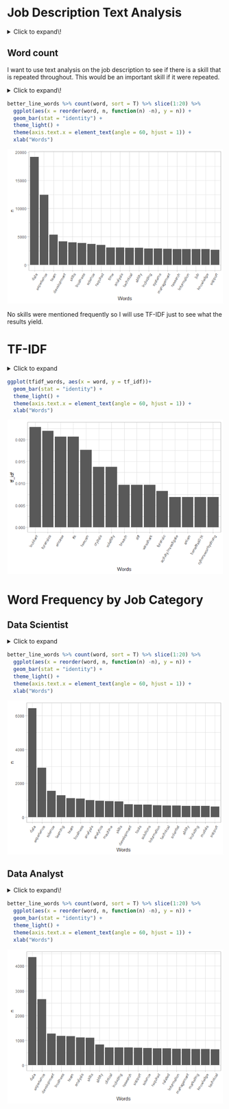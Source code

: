 Job Description Text Analysis
================

<details>

<summary>Click to expand\!</summary> \# Libraries

``` r
loadPkg = function(toLoad){
  for(lib in toLoad){
    if(! lib %in% installed.packages()[,1])
    { install.packages(lib, repos='http://cran.rstudio.com/') }
    suppressMessages( library(lib, character.only=TRUE) ) }
}
packs=c('tidyverse', 'tidytext', 'textdata')
loadPkg(packs)
```

    ## Warning: package 'tidytext' was built under R version 4.0.3

    ## Warning: package 'textdata' was built under R version 4.0.3

``` r
library(readr)
ds_jobs_bucket <- read_csv("ds_jobs_bucket.csv")
```

    ## Warning: Missing column names filled in: 'X1' [1]

    ## Parsed with column specification:
    ## cols(
    ##   X1 = col_double(),
    ##   Job_title = col_character(),
    ##   Company = col_character(),
    ##   State = col_character(),
    ##   City = col_character(),
    ##   Min_Salary = col_double(),
    ##   Max_Salary = col_double(),
    ##   Job_Desc = col_character(),
    ##   Industry = col_character(),
    ##   Rating = col_double(),
    ##   Date_Posted = col_date(format = ""),
    ##   Valid_until = col_date(format = ""),
    ##   Job_Type = col_character(),
    ##   Region = col_character(),
    ##   job_category = col_character()
    ## )

</details>

## Word count

I want to use text analysis on the job description to see if there is a
skill that is repeated throughout. This would be an important skill if
it were repeated.

<details>

<summary>Click to expand\!</summary> 1. Tokenize your corpus and
generate a word
count.

``` r
job_words <- ds_jobs_bucket %>% select(job_category,Job_Desc) %>% unnest_tokens(word, Job_Desc)
head(job_words)
```

    ## # A tibble: 6 x 2
    ##   job_category word   
    ##   <chr>        <chr>  
    ## 1 Data Analyst who    
    ## 2 Data Analyst we're  
    ## 3 Data Analyst looking
    ## 4 Data Analyst for    
    ## 5 Data Analyst the    
    ## 6 Data Analyst chief

``` r
job_words %>% count(word, sort = T) %>% slice(1:15) %>% 
  ggplot(aes(x = reorder(word, n, function(n) -n), y = n)) + 
  geom_bar(stat = "identity") + 
  theme_light() +
  theme(axis.text.x = element_text(angle = 60, hjust = 1)) + 
  xlab("Words")
```

![](text_analysis_files/figure-gfm/unnamed-chunk-2-1.png)<!-- -->

2.  Using the `TidyText` package, remove stop words and generate a new
    word count.

<!-- end list -->

``` r
better_line_words <- job_words %>% anti_join(stop_words)
```

    ## Joining, by = "word"

3.  Create a visualization of the word count distribution and interpret
    your results.

<!-- end list -->

``` r
better_line_words %>% count(word, sort = T) %>% slice(1:15) %>% 
  ggplot(aes(x = reorder(word, n, function(n) -n), y = n)) + 
  geom_bar(stat = "identity") + 
  theme_light() +
  theme(axis.text.x = element_text(angle = 60, hjust = 1)) + 
  xlab("Words")
```

![](text_analysis_files/figure-gfm/unnamed-chunk-4-1.png)<!-- -->

``` r
personal_stop_words <- stop_words %>% select(-lexicon) %>% 
  bind_rows(data.frame(word = c("â")))

better_line_words <- job_words %>% anti_join(personal_stop_words)
```

    ## Joining, by = "word"

</details>

``` r
better_line_words %>% count(word, sort = T) %>% slice(1:20) %>% 
  ggplot(aes(x = reorder(word, n, function(n) -n), y = n)) + 
  geom_bar(stat = "identity") + 
  theme_light() +
  theme(axis.text.x = element_text(angle = 60, hjust = 1)) + 
  xlab("Words")
```

![](text_analysis_files/figure-gfm/unnamed-chunk-6-1.png)<!-- -->

No skills were mentioned frequently so I will use TF-IDF just to see
what the results yield.

# TF-IDF

<details>

<summary>Click to expand</summary> 1. Generate a tf-idf measure of words
in your dataset.

``` r
idf_words <- ds_jobs_bucket %>% select(job_category, Job_Desc) %>% 
  unnest_tokens(word,Job_Desc) %>% count(job_category, word, sort = T)

better_idf_words <- idf_words %>% anti_join(personal_stop_words)
```

    ## Joining, by = "word"

``` r
description_length <- better_idf_words %>% group_by(job_category) %>% summarize(total = sum(n()))
```

    ## `summarise()` ungrouping output (override with `.groups` argument)

``` r
better_idf_words <- left_join(better_idf_words, description_length)
```

    ## Joining, by = "job_category"

``` r
tfidf_words <- better_idf_words %>% bind_tf_idf(word, job_category, n)
```

    ## Warning: A value for tf_idf is negative:
    ##  Input should have exactly one row per document-term combination.

``` r
tfidf_words <- tfidf_words %>% arrange(desc(tf_idf)) %>% slice(1:15)

tfidf_words %>% arrange(desc(tf_idf)) %>% head()
```

    ## # A tibble: 6 x 7
    ##   job_category     word          n total      tf   idf tf_idf
    ##   <chr>            <chr>     <int> <int>   <dbl> <dbl>  <dbl>
    ## 1 Consultant       incident    330   881 0.0330  0.693 0.0229
    ## 2 Consultant       forensics   240   881 0.0240  0.916 0.0220
    ## 3 Consultant       encase       90   881 0.00900 2.30  0.0207
    ## 4 Consultant       ftk          90   881 0.00900 2.30  0.0207
    ## 5 Machine Learning teecom      510  5951 0.00767 2.30  0.0177
    ## 6 Consultant       crypsis      60   881 0.00600 2.30  0.0138

2.  Create a visualization of the tf-idf measure and interpret your
    results.

<!-- end list -->

``` r
tfidf_words$word <- factor(tfidf_words$word, levels = tfidf_words$word[order(desc(tfidf_words$tf_idf))])
```

</details>

``` r
ggplot(tfidf_words, aes(x = word, y = tf_idf))+
  geom_bar(stat = "identity") + 
  theme_light() +
  theme(axis.text.x = element_text(angle = 60, hjust = 1)) + 
  xlab("Words")
```

![](text_analysis_files/figure-gfm/unnamed-chunk-9-1.png)<!-- -->

# Word Frequency by Job Category

## Data Scientist

<details>

<summary>Click to expand</summary> 1. Tokenize your corpus and generate
a word count.

``` r
ds_words <- ds_jobs_bucket%>%
  filter(job_category == "Data Scientist")

job_words <- ds_words %>% select(job_category,Job_Desc) %>% unnest_tokens(word, Job_Desc)
head(job_words)
```

    ## # A tibble: 6 x 2
    ##   job_category   word    
    ##   <chr>          <chr>   
    ## 1 Data Scientist faire   
    ## 2 Data Scientist is      
    ## 3 Data Scientist using   
    ## 4 Data Scientist machine 
    ## 5 Data Scientist learning
    ## 6 Data Scientist to

2.  Using the `TidyText` package, remove stop words and generate a new
    word count.

<!-- end list -->

``` r
better_line_words <- job_words %>% anti_join(stop_words)
```

    ## Joining, by = "word"

3.  Create a visualization of the word count distribution and interpret
    your results.

<!-- end list -->

``` r
better_line_words %>% count(word, sort = T) %>% slice(1:15) %>% 
  ggplot(aes(x = reorder(word, n, function(n) -n), y = n)) + 
  geom_bar(stat = "identity") + 
  theme_light() +
  theme(axis.text.x = element_text(angle = 60, hjust = 1)) + 
  xlab("Words")
```

![](text_analysis_files/figure-gfm/unnamed-chunk-12-1.png)<!-- -->

``` r
personal_stop_words <- stop_words %>% select(-lexicon) %>% 
  bind_rows(data.frame(word = c("â")))

better_line_words <- job_words %>% anti_join(personal_stop_words)
```

    ## Joining, by = "word"

</details>

``` r
better_line_words %>% count(word, sort = T) %>% slice(1:20) %>% 
  ggplot(aes(x = reorder(word, n, function(n) -n), y = n)) + 
  geom_bar(stat = "identity") + 
  theme_light() +
  theme(axis.text.x = element_text(angle = 60, hjust = 1)) + 
  xlab("Words")
```

![](text_analysis_files/figure-gfm/unnamed-chunk-14-1.png)<!-- -->

## Data Analyst

<details>

<summary>Click to expand\!</summary> 1. Tokenize your corpus and
generate a word count.

``` r
analyst_words <- ds_jobs_bucket%>%
  filter(job_category == "Data Analyst")

job_words <- analyst_words %>% select(job_category,Job_Desc) %>% unnest_tokens(word, Job_Desc)
head(job_words)
```

    ## # A tibble: 6 x 2
    ##   job_category word   
    ##   <chr>        <chr>  
    ## 1 Data Analyst who    
    ## 2 Data Analyst we're  
    ## 3 Data Analyst looking
    ## 4 Data Analyst for    
    ## 5 Data Analyst the    
    ## 6 Data Analyst chief

2.  Using the `TidyText` package, remove stop words and generate a new
    word count.

<!-- end list -->

``` r
better_line_words <- job_words %>% anti_join(stop_words)
```

    ## Joining, by = "word"

3.  Create a visualization of the word count distribution and interpret
    your results.

<!-- end list -->

``` r
better_line_words %>% count(word, sort = T) %>% slice(1:15) %>% 
  ggplot(aes(x = reorder(word, n, function(n) -n), y = n)) + 
  geom_bar(stat = "identity") + 
  theme_light() +
  theme(axis.text.x = element_text(angle = 60, hjust = 1)) + 
  xlab("Words")
```

![](text_analysis_files/figure-gfm/unnamed-chunk-17-1.png)<!-- -->

``` r
personal_stop_words <- stop_words %>% select(-lexicon) %>% 
  bind_rows(data.frame(word = c("â")))

better_line_words <- job_words %>% anti_join(personal_stop_words)
```

    ## Joining, by = "word"

</details>

``` r
better_line_words %>% count(word, sort = T) %>% slice(1:20) %>% 
  ggplot(aes(x = reorder(word, n, function(n) -n), y = n)) + 
  geom_bar(stat = "identity") + 
  theme_light() +
  theme(axis.text.x = element_text(angle = 60, hjust = 1)) + 
  xlab("Words")
```

![](text_analysis_files/figure-gfm/unnamed-chunk-19-1.png)<!-- -->
